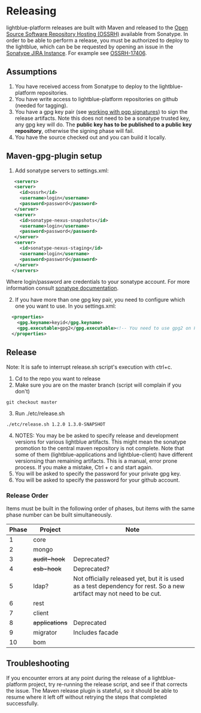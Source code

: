 # Releasing
lightblue-platform releases are built with Maven and released to the [Open Source Software Repository Hosting (OSSRH)](http://central.sonatype.org/pages/ossrh-guide.html) available from Sonatype.  In order to be able to perform a release, you must be authorized to deploy to the lightblue, which can be be requested by opening an issue in the  [Sonatype JIRA Instance](https://issues.sonatype.org/). For example see [OSSRH-17406](https://issues.sonatype.org/browse/OSSRH-17406).

## Assumptions
1. You have received access from Sonatype to deploy to the lightblue-platform repositories.
2. You have write access to lightblue-platform repositories on github (needed for tagging).
3. You have a gpg key pair (see [working with pgp signatures](http://central.sonatype.org/pages/working-with-pgp-signatures.html)) to sign the release artifacts. Note this does not need to be a sonatype trusted key, any gpg key will do. The **public key has to be published to a public key repository**, otherwise the signing phase will fail.
3. You have the source checked out and you can build it locally.

## Maven-gpg-plugin setup

1. Add sonatype servers to settings.xml:
```xml
   <servers>
   <server>
     <id>ossrh</id>
     <username>login</username>
     <password>password</password>
   </server>
   <server>
     <id>sonatype-nexus-snapshots</id>
     <username>login</username>
     <password>password</password>
   </server>
   <server>
     <id>sonatype-nexus-staging</id>
     <username>login</username>
     <password>password</password>
   </server>
  </servers>
```
Where login/password are credentials to your sonatype account. For more information consult [sonatype documentation](http://central.sonatype.org/pages/consumers.html#apache-maven).

2. If you have more than one gpg key pair, you need to configure which one you want to use. In you settings.xml:
```xml
  <properties>
    <gpg.keyname>keyid</gpg.keyname>
    <gpg.executable>gpg2</gpg.executable><!-- You need to use gpg2 on Fedora, otherwise it will default to gpg and won't be able to connect to gpg-agent (and ask you for password gazillion times... -->
  </properties>
```

## Release
Note: It is safe to interrupt release.sh script's execution with ctrl+c.

1. Cd to the repo you want to release
2. Make sure you are on the master branch (script will complain if you don't)
```
git checkout master
```
3. Run ./etc/release.sh <release version> <new snapshot version>
```
./etc/release.sh 1.2.0 1.3.0-SNAPSHOT
```
4. NOTES: You may be be asked to specify release and development versions for various lightblue artifacts. This might mean the sonatype promotion to the central maven repository is not complete. Note that some of them (lightblue-applications and lightblue-client) have different versionsing than remaining artifacts. This is a manual, error prone process. If you make a mistake, Ctrl + c and start again.
5. You will be asked to specify the password for your private gpg key.
6. You will be asked to specify the password for your github account.

### Release Order
Items must be built in the following order of phases, but items with the same phase number can be built simultaneously.

| Phase | Project|Note
| ----- | -------|----
| 1 | core|
| 2 | mongo|
| 3 | ~~audit-hook~~ | Deprecated?
| 4 | ~~esb-hook~~ | Deprecated?
| 5 | ldap? | Not officially released yet, but it is used as a test dependency for rest. So a new artifact may not need to be cut.
| 6 | rest|
| 7 | client|
| 8 | ~~applications~~| Deprecated
| 9 | migrator | Includes facade
| 10 | bom |

## Troubleshooting
If you encounter errors at any point during the release of a lightblue-platform project, try re-running the release script, and see if that corrects the issue. The Maven release plugin is stateful, so it should be able to resume where it left off without retrying the steps that completed successfully.
